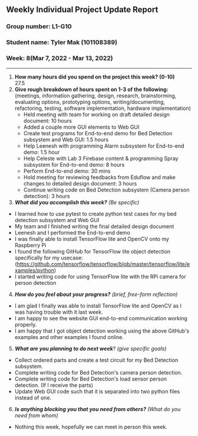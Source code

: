 ## Weekly Individual Project Update Report
### Group number: L1-G10
### Student name: Tyler Mak (101108389)
### Week: 8(Mar 7, 2022 - Mar 13, 2022)
___
1. **How many hours did you spend on the project this week? (0-10)**  
   27.5
2. **Give rough breakdown of hours spent on 1-3 of the following:**
   (meetings, information gathering, design, research, brainstorming, evaluating options, prototyping options, writing/documenting, refactoring, testing, software implementation, hardware implementation)  
   - Held meeting with team for working on draft detailed design document: 10 hours
   - Added a couple more GUI elements to Web GUI
   - Create test programs for End-to-end demo for Bed Detection subsystem and Web GUI: 1.5 hours
   - Help Leenesh with programming Alarm subsystem for End-to-end demo: 1.5 hour
   - Help Celeste with Lab 3 Firebase content & programming Spray subsystem for End-to-end demo: 8 hours
   - Perform End-to-end demo: 30 mins
   - Hold meeting for reviewing feedbacks from Eduflow and make changes to detailed design document: 3 hours
   - Continue writing code on Bed Detection subsystem (Camera person detection): 3 hours
3. ***What did you accomplish this week?*** _(Be specific)_  
  - I learned how to use pytest to create python test cases for my bed detection subsystem and Web GUI
  - My team and I finished writing the final detailed design document
  - Leenesh and I performed the End-to-end demo
  - I was finally able to install TensorFlow lite and OpenCV onto my Raspberry Pi
  - I found the following GitHub for TensorFlow lite object detection specifically for my usecase: (https://github.com/tensorflow/tensorflow/blob/master/tensorflow/lite/examples/python)
  - I started writing code for using TensorFlow lite with the RPi camera for person detection
4. ***How do you feel about your progress?*** _(brief, free-form reflection)_  
  - I am glad I finally was able to install TensorFlow lite and OpenCV as I was having trouble with it last week.
  - I am happy to see the website GUI end-to-end communication working properly.
  - I am happy that I got object detection working using the above GitHub's examples and other examples I found online.
5. ***What are you planning to do next week***? _(give specific goals)_
  - Collect ordered parts and create a test circuit for my Bed Detection subsystem.
  - Complete writing code for Bed Detection's camera person detection.
  - Complete writing code for Bed Detection's load sensor person detection. (If I receive the parts)
  - Update Web GUI code such that it is separated into two python files instead of one.
6. ***Is anything blocking you that you need from others?*** _(What do you need from whom)_  
  - Nothing this week, hopefully we can meet in person this week.
